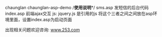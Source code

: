 chaunglan
chaunglan-asp-demo
/****************使用说明*****************/
sms.asp 发短信的后台代码
index.asp 前端ajax交互
js: jquery.js 是引用的js
将这个三者之间之间放在asp环境里面，设置index.asp为启动页面

出现相关问题欢迎咨询: www.253.com
